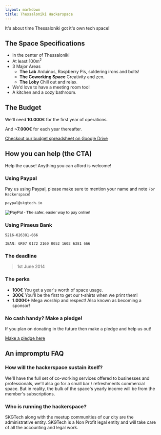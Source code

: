 ```yaml
---
layout: markdown
title: Thessaloniki Hackerspace
---
```


It's about time Thessaloniki got it's own tech space!

## The Space Specifications

* In the center of Thessaloniki
* At least 100m<sup>2</sup>
* 3 Major Areas
  * **The Lab** Arduinos, Raspberry Pis, soldering irons and bolts!
  * **The Coworking Space** Creativity and zen.
  * **The Loby** Chill out and relax.
* We'd love to have a meeting room too!
* A kitchen and a cozy bathroom.

## The Budget

We'll need **10.000€** for the first year of operations.

And **~7.000€** for each year thereafter.

[Checkout our budget spreadsheet on Google Drive](https://docs.google.com/spreadsheets/d/1hX66d_Y0w7ye9bprTsQ4Qc669CmZRrDrhP9lSCgPdyw/edit#gid=1263349373)

## How you can help (the CTA)

Help the cause! Anything you can afford is welcome!

### Using Paypal

Pay us using Paypal, please make sure to mention your name and note `For Hackerspace`!

```
paypal@skgtech.io
```

<form action="https://www.paypal.com/cgi-bin/webscr" method="post" target="_top">
<input type="hidden" name="cmd" value="_s-xclick">
<input type="hidden" name="hosted_button_id" value="4HTP8S9Q8NCKA">
<input type="image" src="https://www.paypalobjects.com/en_US/i/btn/btn_donateCC_LG.gif" border="0" name="submit" alt="PayPal - The safer, easier way to pay online!">
<img alt="" border="0" src="https://www.paypalobjects.com/en_US/i/scr/pixel.gif" width="1" height="1">
</form>

### Using Piraeus Bank

```
5216-026381-666

IBAN: GR97 0172 2160 0052 1602 6381 666
```

### The deadline

> 1st June 2014

### The perks

* **100€** You get a year's worth of space usage.
* **300€** You'll be the first to get our t-shirts when we print them!
* **1.000€+** Mega worship and respect! Also known as becoming a sponsor!

### No cash handy? Make a pledge!

If you plan on donating in the future then make a pledge and help us out!

[Make a pledge here](https://docs.google.com/forms/d/19Ul4T7x6P-QpREu9O8iaJPSjzDBmZfjyWEb1PYQnVKM/viewform)

## An impromptu FAQ

### How will the hackerspace sustain itself?

We'll have the full set of co-working services offered to businesses and professionals, we'll also go for a small bar / refreshments commercial space. But in reality, the bulk of the space's yearly income will be from the member's subscriptions.

### Who is running the hackerspace?

SKGTech along with the meetup communities of our city are the administrative entity. SKGTech is a Non Profit legal entity and will take care of all the accounting and legal work.


